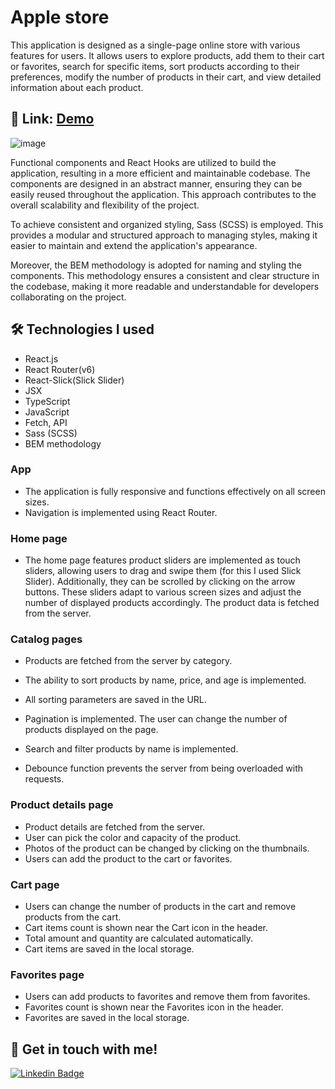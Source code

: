 # Apple store

This application is designed as a single-page online store with various features for users. It allows users to explore products, add them to their cart or favorites, search for specific items, sort products according to their preferences, modify the number of products in their cart, and view detailed information about each product.

## 🔗 Link: [Demo](https://anastasiya145.github.io/react_apple-store)

![image](https://github.com/Anastasiya145/react_apple-store/assets/105457299/eb1199cc-3027-4c11-a3c7-e4d3209b7e78)

Functional components and React Hooks are utilized to build the application, resulting in a more efficient and maintainable codebase. The components are designed in an abstract manner, ensuring they can be easily reused throughout the application. This approach contributes to the overall scalability and flexibility of the project.

To achieve consistent and organized styling, Sass (SCSS) is employed. This provides a modular and structured approach to managing styles, making it easier to maintain and extend the application's appearance.

Moreover, the BEM methodology is adopted for naming and styling the components. This methodology ensures a consistent and clear structure in the codebase, making it more readable and understandable for developers collaborating on the project.

## 🛠 Technologies I used

- React.js
- React Router(v6)
- React-Slick(Slick Slider)
- JSX
- TypeScript
- JavaScript
- Fetch, API
- Sass (SCSS)
- BEM methodology

### App

- The application is fully responsive and functions effectively on all screen sizes.
- Navigation is implemented using React Router.

### Home page

- The home page features product sliders are implemented as touch sliders, allowing users to drag and swipe them (for this I used Slick Slider). Additionally, they can be scrolled by clicking on the arrow buttons. These sliders adapt to various screen sizes and adjust the number of displayed products accordingly. The product data is fetched from the server.

### Catalog pages

- Products are fetched from the server by category.
- The ability to sort products by name, price, and age is implemented.
- All sorting parameters are saved in the URL.

- Pagination is implemented. The user can change the number of products displayed on the page.
- Search and filter products by name is implemented.
- Debounce function prevents the server from being overloaded with requests.

### Product details page

- Product details are fetched from the server.
- User can pick the color and capacity of the product.
- Photos of the product can be changed by clicking on the thumbnails.
- Users can add the product to the cart or favorites.

### Cart page

- Users can change the number of products in the cart and remove products from the cart.
- Cart items count is shown near the Cart icon in the header.
- Total amount and quantity are calculated automatically.
- Cart items are saved in the local storage.

### Favorites page

- Users can add products to favorites and remove them from favorites.
- Favorites count is shown near the Favorites icon in the header.
- Favorites are saved in the local storage.

## 🔗 Get in touch with me!
[![Linkedin Badge](https://img.shields.io/badge/-linkedin-blue?style=flat&logo=Linkedin&logoColor=white)](https://www.linkedin.com/in/anastasiya-ivanova-494567109/)
